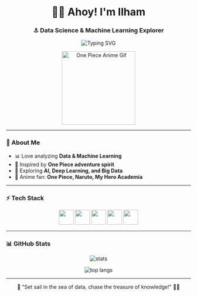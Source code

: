 <h1 align="center">🏴‍☠️ Ahoy! I'm Ilham</h1>
<h3 align="center">⚓ Data Science & Machine Learning Explorer</h3>

<p align="center">
  <img src="https://readme-typing-svg.herokuapp.com?size=22&duration=4000&color=1E90FF&center=true&vCenter=true&width=500&lines=Set+Sail+in+the+World+of+Data!;Machine+Learning+Adventurer;Python+%7C+AI+%7C+Analytics" alt="Typing SVG" />
</p>

<p align="center">
  <img src="https://i.gifer.com/origin/10/10b3b4d5d5c9ab981aab58e99d5b9a3d.gif" width="200" alt="One Piece Anime Gif"/>
</p>

---

### 🌊 About Me
- 📊 Love analyzing **Data & Machine Learning**  
- 🧭 Inspired by **One Piece adventure spirit**  
- 🐳 Exploring **AI, Deep Learning, and Big Data**  
- 🌸 Anime fan: **One Piece, Naruto, My Hero Academia**  

---

### ⚡ Tech Stack
<p align="center">
  <img src="https://cdn.jsdelivr.net/gh/devicons/devicon/icons/python/python-original.svg" width="40"/>
  <img src="https://cdn.jsdelivr.net/gh/devicons/devicon/icons/pandas/pandas-original.svg" width="40"/>
  <img src="https://cdn.jsdelivr.net/gh/devicons/devicon/icons/numpy/numpy-original.svg" width="40"/>
  <img src="https://cdn.jsdelivr.net/gh/devicons/devicon/icons/tensorflow/tensorflow-original.svg" width="40"/>
  <img src="https://cdn.jsdelivr.net/gh/devicons/devicon/icons/pytorch/pytorch-original.svg" width="40"/>
</p>

---

### 📊 GitHub Stats
<p align="center">
  <img src="https://github-readme-stats.vercel.app/api?username=ilhampratamahambali&show_icons=true&theme=blueberry&title_color=1E90FF&icon_color=1E90FF" alt="stats"/>
</p>

<p align="center">
  <img src="https://github-readme-stats.vercel.app/api/top-langs/?username=ilhampratamahambali&layout=compact&theme=blueberry" alt="top langs"/>
</p>

---

<p align="center">🌊 "Set sail in the sea of data, chase the treasure of knowledge!" 🏴‍☠️</p>
